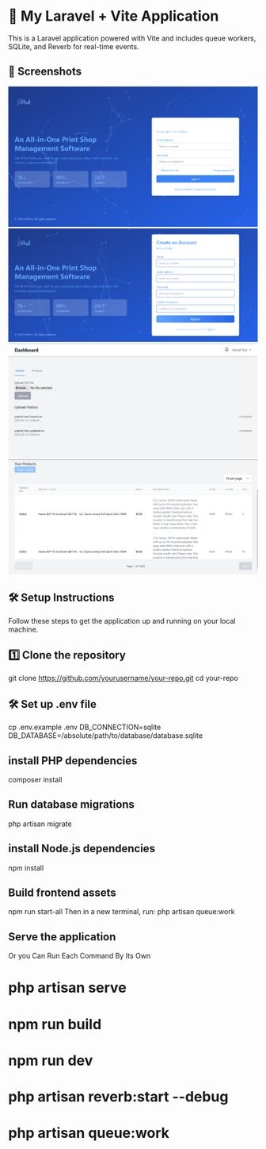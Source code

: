 # 🚀 My Laravel + Vite Application

This is a Laravel application powered with Vite and includes queue workers, SQLite, and Reverb for real-time events.

## 📸 Screenshots

![Login Page](screenshots/login.png)
![Register Page](screenshots/reg.png)
![Upload Page](screenshots/dashboardupload.png)
![Product Page](screenshots/product.png)


## 🛠️ Setup Instructions

Follow these steps to get the application up and running on your local machine.

## 1️⃣ Clone the repository
git clone https://github.com/yourusername/your-repo.git
cd your-repo

## 🛠️ Set up .env file
cp .env.example .env
DB_CONNECTION=sqlite
DB_DATABASE=/absolute/path/to/database/database.sqlite

## install PHP dependencies
composer install

## Run database migrations
php artisan migrate

## install Node.js dependencies
npm install

## Build frontend assets
npm run start-all
Then in a new terminal, run:
php artisan queue:work

##  Serve the application
Or you Can Run Each Command By Its Own
# php artisan serve
# npm run build
# npm run dev
# php artisan reverb:start --debug
# php artisan queue:work
